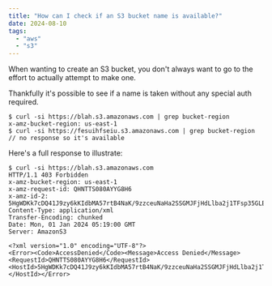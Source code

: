 ```yaml
---
title: "How can I check if an S3 bucket name is available?"
date: 2024-08-10
tags:
  - "aws"
  - "s3"
---
```


When wanting to create an S3 bucket, you don't always want to go to the effort to actually attempt to make one.

Thankfully it's possible to see if a name is taken without any special auth required.

```console
$ curl -si https://blah.s3.amazonaws.com | grep bucket-region
x-amz-bucket-region: us-east-1
$ curl -si https://fesuihfseiu.s3.amazonaws.com | grep bucket-region
// no response so it's available
```

Here's a full response to illustrate:

```console
$ curl -si https://blah.s3.amazonaws.com
HTTP/1.1 403 Forbidden
x-amz-bucket-region: us-east-1
x-amz-request-id: QHNTTS080AYYG8H6
x-amz-id-2: 5HgWDKk7cDQ41J9zy6kKIdbMA57rtB4NaK/9zzceuNaHa2SSGMJFjHdLlba2j1TFsp35GLBPcvU=
Content-Type: application/xml
Transfer-Encoding: chunked
Date: Mon, 01 Jan 2024 05:19:00 GMT
Server: AmazonS3

<?xml version="1.0" encoding="UTF-8"?>
<Error><Code>AccessDenied</Code><Message>Access Denied</Message><RequestId>QHNTTS080AYYG8H6</RequestId><HostId>5HgWDKk7cDQ41J9zy6kKIdbMA57rtB4NaK/9zzceuNaHa2SSGMJFjHdLlba2j1TFsp35GLBPcvU=</HostId></Error>
```